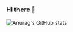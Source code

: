 ### Hi there 👋

![Anurag's GitHub stats](https://github-readme-stats.vercel.app/api?username=JJerome-NM&theme=shadow_blue&show_icons=true)
